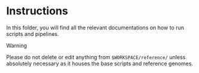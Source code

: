 # Instructions

In this folder, you will find all the relevant documentations on how to run scripts and pipelines.

>[!warning]
>Please do not delete or edit anything from `$WORKSPACE/reference/` unless absolutely necessary as it houses the base scripts and reference genomes.
